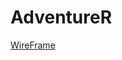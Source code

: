 # AdventureR

[WireFrame](https://lucid.app/lucidchart/08acca7e-9950-47bf-9e88-8bfb1a24c20a/edit?invitationId=inv_44aaa089-44d6-45e9-b404-bec162681a68)